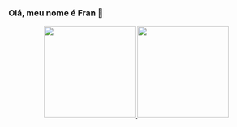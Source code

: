 ### Olá, meu nome é Fran 👋

<div align="center">
  <a href="https://github.com/fransilva0302">
  <img height="180em" src="https://github-readme-stats.vercel.app/api?username=edilsonjunior2022&show_icons=true&theme=gruvbox&include_all_commits=true&count_private=true"/>
  <img height="180em" src="https://github-readme-stats.vercel.app/api/top-langs/?username=fransilva0302&layout=compact&langs_count=7&theme=gruvbox"/>
</div>

<!--
**fransilva0302/fransilva0302** is a ✨ _special_ ✨ repository because its `README.md` (this file) appears on your GitHub profile.

Here are some ideas to get you started:

- 🔭 I’m currently working on ...
- 🌱 I’m currently learning ...
- 👯 I’m looking to collaborate on ...
- 🤔 I’m looking for help with ...
- 💬 Ask me about ...
- 📫 How to reach me: ...
- 😄 Pronouns: ...
- ⚡ Fun fact: ...
-->
